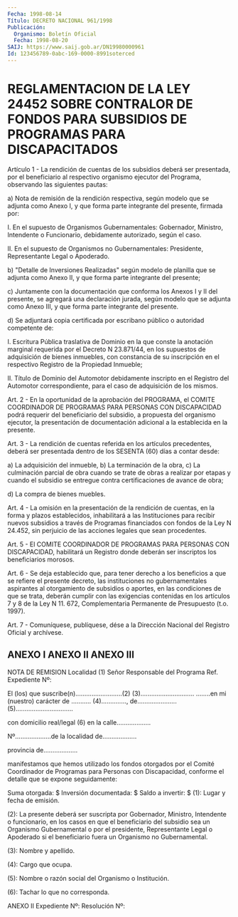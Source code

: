 ```yaml
---
Fecha: 1998-08-14
Título: DECRETO NACIONAL 961/1998
Publicación:
  Organismo: Boletín Oficial
  Fecha: 1998-08-20
SAIJ: https://www.saij.gob.ar/DN19980000961
Id: 123456789-0abc-169-0000-8991soterced
---
```

# REGLAMENTACION DE LA LEY 24452 SOBRE CONTRALOR DE FONDOS PARA SUBSIDIOS DE PROGRAMAS PARA DISCAPACITADOS

<a id="1"></a>
Artículo 1 - La rendición de cuentas de los  subsidios  deberá  ser presentada,  por  el  beneficiario al respectivo organismo ejecutor del Programa, observando las siguientes pautas:

a) Nota de remisión de la rendición respectiva, según modelo que se adjunta como Anexo I, y  que  forma  parte integrante del presente, firmada por:

I.  En  el  supuesto  de  Organismos  Gubernamentales:  Gobernador, Ministro, Intendente o Funcionario, debidamente  autorizado,  según el caso.

II.  En  el  supuesto de Organismos no Gubernamentales: Presidente, Representante Legal o Apoderado.

b) "Detalle de Inversiones Realizadas" según modelo de planilla que se  adjunta como  Anexo  II,  y  que  forma  parte  integrante  del presente;

c) Juntamente  con  la documentación que conforma los Anexos I y II del presente, se agregará  una declaración jurada, según modelo que se  adjunta como  Anexo III, y  que  forma  parte  integrante  del presente.

d) Se adjuntará copia certificada por escribano público o autoridad competente de:

I. Escritura Pública  traslativa  de  Dominio  en  la que conste la anotación marginal  requerida por el Decreto N 23.871/44,  en  los supuestos de adquisición  de bienes inmuebles, con constancia de su inscripción en el respectivo  Registro  de  la  Propiedad Inmueble;

II.  Título  de Dominio del Automotor debidamente inscripto  en  el Registro del Automotor correspondiente, para el caso de adquisición de los mismos.

<a id="2"></a>
Art. 2 - En la oportunidad de la aprobación del PROGRAMA, el COMITE COORDINADOR DE  PROGRAMAS  PARA  PERSONAS  CON  DISCAPACIDAD  podrá requerir  del beneficiario del subsidio, a propuesta del organismo ejecutor,  la presentación    de   documentación  adicional  a  la establecida en la presente.

<a id="3"></a>
Art.  3  -  La  rendición  de  cuentas referida  en  los  artículos precedentes, deberá ser presentada  dentro de los SESENTA (60) días a contar desde:

a) La adquisición del inmueble, b) La terminación de la obra, c)  La  culminación parcial de obra cuando  se  trate  de  obras  a realizar por  etapas  y  cuando  el  subsidio  se  entregue contra certificaciones de avance de obra;

d) La compra de bienes muebles.

<a id="4"></a>
Art. 4 - La omisión en la presentación de la rendición  de cuentas, en la forma y plazos establecidos, inhabilitará a las Instituciones para recibir nuevos subsidios a través de Programas financiados con fondos  de  la Ley N 24.452, sin perjuicio de las acciones  legales que sean procedentes.

<a id="5"></a>
Art. 5 - El COMITE  COORDINADOR  DE  PROGRAMAS  PARA  PERSONAS  CON DISCAPACIDAD,  habilitará  un Registro donde deberán ser inscriptos los beneficiarios morosos.

<a id="6"></a>
Art.  6  -  Se deja establecido  que,  para  tener  derecho  a  los beneficios a  que se refiere el presente decreto, las instituciones no  gubernamentales aspirantes  al  otorgamiento  de  subsidios  o aportes,  en  las  condiciones de que se trata, deberán cumplir con las exigencias contenidas  en  los artículos  7 y 8 de la Ley N 11. 672,    Complementaria  Permanente  de Presupuesto  (t.o.    1997).

<a id="7"></a>
Art. 7 -  Comuníquese, publíquese, dése a la Dirección Nacional del Registro Oficial  y  archívese.

## ANEXO I ANEXO II ANEXO III

<a id="1"></a>
NOTA DE REMISION                                            Localidad (1) Señor Responsable del Programa                                        Ref. Expediente Nº:

El (los) que suscribe(n)..........................(2) (3)..............................  ........en mi (nuestro) carácter de ...........    (4).............., de......................(5)................................

con domicilio real/legal (6) en la calle...................

Nº....................de la localidad de...................

provincia de...................

manifestamos que hemos utilizado los fondos otorgados por el Comité Coordinador de Programas para Personas con Discapacidad, conforme el detalle que se expone seguidamente:

Suma otorgada:           $     Inversión documentada:   $     Saldo a invertir:        $  (1): Lugar y fecha de emisión.

(2): La presente deberá ser suscripta por Gobernador, Ministro, Intendente o funcionario, en los casos en que el beneficiario del subsidio sea un Organismo Gubernamental o por el presidente, Representante Legal o Apoderado si el beneficiario fuera un Organismo no Gubernamental.

(3): Nombre y apellido.

(4): Cargo que ocupa.

(5): Nombre o razón social del Organismo o Institución.

(6): Tachar lo que no corresponda.

ANEXO II Expediente Nº:                                   Resolución Nº: